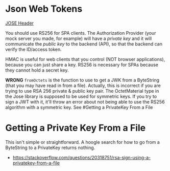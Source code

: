 # Json Web Tokens

[JOSE Header](https://datatracker.ietf.org/doc/html/rfc7519#section-5)

You should use RS256 for SPA clients. The Authorization Provider (your mock server you made, for example) will have a *private key* and it will communicate the *public key* to the backend (API), so that the backend can verify the ID/access token.

HMAC is useful for web clients that you control (NOT browser applications), because you can just share a key. RS256 is necessary for SPAs because they cannot hold a secret key.

**WRONG** `fromOctets` is the function to use to get a JWK from a ByteString (that you may have read in from a file).
    Actually, this is incorrect if you are trying to use RSA 256 private & public key pair. The OctetMaterial type in the Jose library is supposed to be used for symmetric keys. If you try to sign a JWT with it, it'll throw an error about not being able to use the RS256 algorithm with a symmetric key. See #Getting a PrivateKey From a File

# Getting a Private Key From a File
This isn't simple or straightforward. A hoogle search for how to go from a ByteString to a PrivateKey returns nothing.

- https://stackoverflow.com/questions/20318751/rsa-sign-using-a-privatekey-from-a-file
